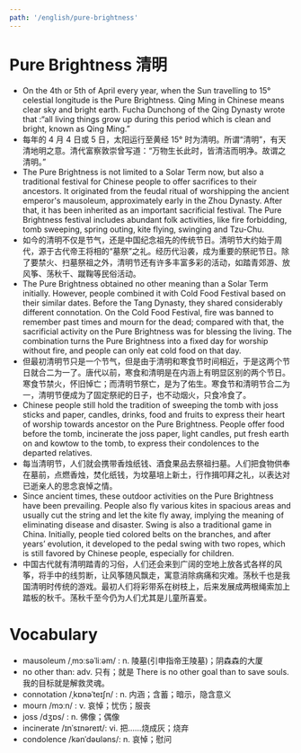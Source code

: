 ```yaml
---
path: '/english/pure-brightness'
---
```


# Pure Brightness 清明

- On the 4th or 5th of April every year, when the Sun travelling to 15° celestial longitude is the Pure Brightness. Qing Ming in Chinese means clear sky and bright earth. Fucha Dunchong of the Qing Dynasty wrote that :“all living things grow up during this period which is clean and bright, known as Qing Ming.”
- 每年的 4 月 4 日或 5 日，太阳运行至黄经 15° 时为清明。所谓“清明”，有天清地明之意。清代富察敦崇曾写道：“万物生长此时，皆清洁而明净。故谓之清明。”
- The Pure Brightness is not limited to a Solar Term now, but also a traditional festival for Chinese people to offer sacrifices to their ancestors. It originated from the feudal ritual of worshipping the ancient emperor's mausoleum, approximately early in the Zhou Dynasty. After that, it has been inherited as an important sacrificial festival. The Pure Brightness festival includes abundant folk activities, like fire forbidding, tomb sweeping, spring outing, kite flying, swinging and Tzu-Chu.
- 如今的清明不仅是节气，还是中国纪念祖先的传统节日。清明节大约始于周代，源于古代帝王将相的“墓祭”之礼。经历代沿袭，成为重要的祭祀节日。除了要禁火、扫墓祭祖之外，清明节还有许多丰富多彩的活动，如踏青郊游、放风筝、荡秋千、蹴鞠等民俗活动。
- The Pure Brightness obtained no other meaning than a Solar Term initially. However, people combined it with Cold Food Festival based on their similar dates. Before the Tang Dynasty, they shared considerably different connotation. On the Cold Food Festival, fire was banned to remember past times and mourn for the dead; compared with that, the sacrificial activity on the Pure Brightness was for blessing the living. The combination turns the Pure Brightness into a fixed day for worship without fire, and people can only eat cold food on that day.
- 但最初清明节只是一个节气，但是由于清明和寒食节时间相近，于是这两个节日就合二为一了。唐代以前，寒食和清明是在内涵上有明显区别的两个节日。寒食节禁火，怀旧悼亡；而清明节祭亡，是为了佑生。寒食节和清明节合二为一，清明节便成为了固定祭祀的日子，也不动烟火，只食冷食了。
- Chinese people still hold the tradition of sweeping the tomb with joss sticks and paper, candles, drinks, food and fruits to express their heart of worship towards ancestor on the Pure Brightness. People offer food before the tomb, incinerate the joss paper, light candles, put fresh earth on and kowtow to the tomb, to express their condolences to the departed relatives.
- 每当清明节，人们就会携带香烛纸钱、酒食果品去祭祖扫墓。人们把食物供奉在墓前，点燃香烛，焚化纸钱，为坟墓培上新土，行作揖叩拜之礼，以表达对已逝亲人的思念哀悼之情。
- Since ancient times, these outdoor activities on the Pure Brightness have been prevailing. People also fly various kites in spacious areas and usually cut the string and let the kite fly away, implying the meaning of eliminating disease and disaster. Swing is also a traditional game in China. Initially, people tied colored belts on the branches, and after years’ evolution, it developed to the pedal swing with two ropes, which is still favored by Chinese people, especially for children.
- 中国古代就有清明踏青的习俗，人们还会来到广阔的空地上放各式各样的风筝，将手中的线剪断，让风筝随风飘走，寓意消除病痛和灾难。荡秋千也是我国清明时传统的游戏。最初人们将彩带系在树枝上，后来发展成两根绳索加上踏板的秋千。荡秋千至今仍为人们尤其是儿童所喜爱。

# Vocabulary

- mausoleum /ˌmɔːsəˈliːəm/ : n. 陵墓(引申指帝王陵墓)；阴森森的大厦
- no other than: adv. 只有；就是 There is no other goal than to save souls. 我的目标就是解救灵魂。
- connotation /ˌkɒnəˈteɪʃn/ : n. 内涵；含蓄；暗示，隐含意义
- mourn /mɔːn/ : v. 哀悼；忧伤；服丧
- joss /dʒɒs/ : n. 佛像；偶像
- incinerate /ɪnˈsɪnəreɪt/: vi. 把……烧成灰；烧弃
- condolence /kənˈdəʊləns/: n. 哀悼；慰问
